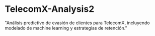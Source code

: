 # TelecomX-Analysis2
"Análisis predictivo de evasión de clientes para TelecomX, incluyendo modelado de machine learning y estrategias de retención."
